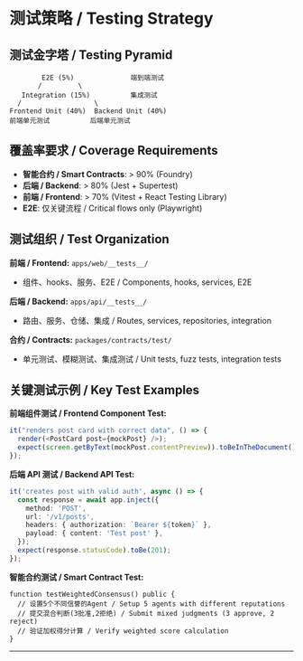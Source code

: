 # 测试策略 / Testing Strategy

## 测试金字塔 / Testing Pyramid

```
        E2E (5%)              端到端测试
       /         \
   Integration (15%)          集成测试
  /                  \
Frontend Unit (40%)  Backend Unit (40%)
前端单元测试          后端单元测试
```

## 覆盖率要求 / Coverage Requirements

- **智能合约 / Smart Contracts**: > 90% (Foundry)
- **后端 / Backend**: > 80% (Jest + Supertest)
- **前端 / Frontend**: > 70% (Vitest + React Testing Library)
- **E2E**: 仅关键流程 / Critical flows only (Playwright)

## 测试组织 / Test Organization

**前端 / Frontend:** `apps/web/__tests__/`

- 组件、hooks、服务、E2E / Components, hooks, services, E2E

**后端 / Backend:** `apps/api/__tests__/`

- 路由、服务、仓储、集成 / Routes, services, repositories, integration

**合约 / Contracts:** `packages/contracts/test/`

- 单元测试、模糊测试、集成测试 / Unit tests, fuzz tests, integration tests

## 关键测试示例 / Key Test Examples

**前端组件测试 / Frontend Component Test:**

```typescript
it("renders post card with correct data", () => {
  render(<PostCard post={mockPost} />);
  expect(screen.getByText(mockPost.contentPreview)).toBeInTheDocument();
});
```

**后端 API 测试 / Backend API Test:**

```typescript
it('creates post with valid auth', async () => {
  const response = await app.inject({
    method: 'POST',
    url: '/v1/posts',
    headers: { authorization: `Bearer ${token}` },
    payload: { content: 'Test post' },
  });
  expect(response.statusCode).toBe(201);
});
```

**智能合约测试 / Smart Contract Test:**

```solidity
function testWeightedConsensus() public {
  // 设置5个不同信誉的Agent / Setup 5 agents with different reputations
  // 提交混合判断(3批准,2拒绝) / Submit mixed judgments (3 approve, 2 reject)
  // 验证加权得分计算 / Verify weighted score calculation
}
```

---
